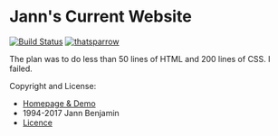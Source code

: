 Jann's Current Website
===========================

[![Build Status](https://travis-ci.org/humhub/humhub.svg?branch=master)](https://travis-ci.org/humhub/humhub)
[![thatsparrow](https://)](https://jannbenjam.in/)

The plan was to do less than 50 lines of HTML and 200 lines of CSS. I failed.

Copyright and License:
- [Homepage & Demo](http://www.jannbenjam.in)
- 1994-2017 Jann Benjamin
- [Licence](https://opensource.org/licenses/MIT)
